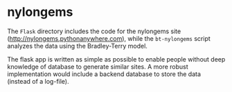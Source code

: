 # nylongems

The ```Flask``` directory includes the code for the nylongems site (http://nylongems.pythonanywhere.com), while the ```bt-nylongems``` script analyzes the data using the Bradley-Terry model.

The flask app is written as simple as possible to enable people without deep knowledge of database to generate similar sites. A more robust implementation would include a backend database to store the data (instead of a log-file). 
